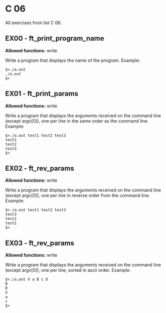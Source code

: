 # C 06
All exercises from list C 06.

## EX00 - ft_print_program_name
**Allowed functions:** write

Write a program that displays the name of the program. Example:

```
$>./a.out
./a.out
$>
```

## EX01 - ft_print_params
**Allowed functions:** write

Write a program that displays the arguments received on the command line (except argv[0]), one per line in the same order as the command line. Example:

```
$>./a.out test1 test2 test3
test1
test2
test3
$>
```

## EX02 - ft_rev_params
**Allowed functions:** write

Write a program that displays the arguments received on the command line (except argv[0]), one per line in reverse order from the command line. Example:

```
$>./a.out test1 test2 test3
test3
test2
test1
$>
```

## EX03 - ft_rev_params
**Allowed functions:** write

Write a program that displays the arguments received on the command line (except argv[0]), one per line, sorted in ascii order. Example:

```
$>./a.out X a B c D
B
D
X
a
c
$>
```